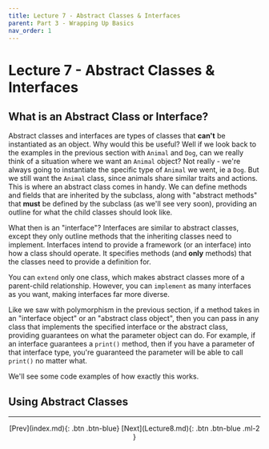 ```yaml
---
title: Lecture 7 - Abstract Classes & Interfaces
parent: Part 3 - Wrapping Up Basics
nav_order: 1
---
```


# Lecture 7 - Abstract Classes & Interfaces

## What is an Abstract Class or Interface?

Abstract classes and interfaces are types of classes that **can't** be instantiated as an object. Why would this be useful? Well if we look back to the examples in the previous section with `Animal` and `Dog`, can we really think of a situation where we want an `Animal` object? Not really - we're always going to instantiate the specific type of `Animal` we went, ie a `Dog`. But we still want the `Animal` class, since animals share similar traits and actions. This is where an abstract class comes in handy. We can define methods and fields that are inherited by the subclass, along with "abstract methods" that **must** be defined by the subclass (as we'll see very soon), providing an outline for what the child classes should look like.

What then is an "interface"? Interfaces are similar to abstract classes, except they only outline methods that the inheriting classes need to implement. Interfaces intend to provide a framework (or an interface) into how a class should operate. It specifies methods (and **only** methods) that the classes need to provide a definition for.

You can `extend` only one class, which makes abstract classes more of a parent-child relationship. However, you can `implement` as many interfaces as you want, making interfaces far more diverse.

Like we saw with polymorphism in the previous section, if a method takes in an "interface object" or an "abstract class object", then you can pass in any class that implements the specified interface or the abstract class, providing guarantees on what the parameter object can do. For example, if an interface guarantees a `print()` method, then if you have a parameter of that interface type, you're guaranteed the parameter will be able to call `print()` no matter what.

We'll see some code examples of how exactly this works.

## Using Abstract Classes

***

<span class="fs-4" style="text-align:center; display:block">
[Prev](index.md){: .btn .btn-blue}
[Next](Lecture8.md){: .btn .btn-blue .ml-2 }
</span>